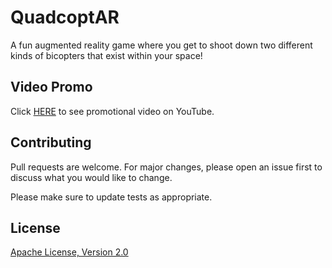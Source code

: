 # QuadcoptAR
A fun augmented reality game where you get to shoot down two different kinds of bicopters that exist within your space!

## Video Promo
Click [HERE](https://youtu.be/oA4XCJ1cK44) to see promotional video on YouTube.

## Contributing

Pull requests are welcome. For major changes, please open an issue first to discuss what you would like to change.

Please make sure to update tests as appropriate.

## License
[Apache License, Version 2.0](https://www.apache.org/licenses/LICENSE-2.0/)
